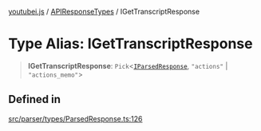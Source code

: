 [youtubei.js](../../../README.md) / [APIResponseTypes](../README.md) / IGetTranscriptResponse

# Type Alias: IGetTranscriptResponse

> **IGetTranscriptResponse**: `Pick`\<[`IParsedResponse`](../interfaces/IParsedResponse.md), `"actions"` \| `"actions_memo"`\>

## Defined in

[src/parser/types/ParsedResponse.ts:126](https://github.com/LuanRT/YouTube.js/blob/305a398158a6cac82e6ef288fed4bf1661c89d52/src/parser/types/ParsedResponse.ts#L126)
